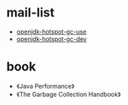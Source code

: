 
# mail-list

* [openjdk-hotspot-gc-use](http://mail.openjdk.java.net/mailman/listinfo/hotspot-gc-use)
* [openjdk-hotspot-gc-dev](http://mail.openjdk.java.net/mailman/listinfo/hotspot-gc-dev)

# book

* 《Java Performance》
* 《The Garbage Collection Handbook》
